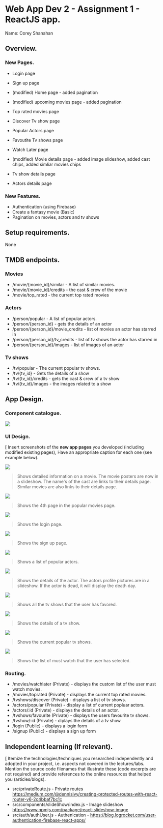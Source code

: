 # Web App Dev 2 - Assignment 1 - ReactJS app.

Name: Corey Shanahan

## Overview.

### New Pages.

- Login page
- Sign up page
- (modified) Home page - added pagination
- (modified) upcoming movies page - added pagination
- Top rated movies page
- Discover Tv show page
- Popular Actors page
- Favoutite Tv shows page
- Watch Later page

- (modified) Movie details page - added image slideshow, added cast chips, added simliar movies chips
- Tv show details page
- Actors details page

### New Features.

- Authentication (using Firebase)
- Create a fantasy movie (Basic)
- Pagination on movies, actors and tv shows

## Setup requirements.

None

## TMDB endpoints.

### Movies

- /movie/{movie_id}/similar - A list of similar movies.
- /movie/{movie_id}/credits - the cast & crew of the movie
- /movie/top_rated - the current top rated movies

### Actors

- /person/popular - A list of popular actors.
- /person/{person_id} - gets the details of an actor
- /person/{person_id}/movie_credits - list of movies an actor has starred in
- /person/{person_id}/tv_credits - list of tv shows the actor has starred in
- /person/{person_id}/images - list of images of an actor

### Tv shows

- /tv/popular - The current popular tv shows.
- /tv/{tv_id} - Gets the details of a show
- /tv/{tv_id}/credits - gets the cast & crew of a tv show
- /tv/{tv_id}/images - the images related to a show

## App Design.

### Component catalogue.

![](./images/story_book.png)

### UI Design.

[ Insert screenshots of the **new app pages** you developed (including modified existing pages), Have an appropriate caption for each one (see example below).

![ ](./images/movie_details_page.png)

> Shows detailed information on a movie. The movie posters are now in a slideshow. The name's of the cast are links to their details page. Similar movies are also links to their details page.

![ ](./images/movies_pagination.png)

> Shows the 4th page in the popular movies page.

![](./images/login_page.png)

> Shows the login page.

![](./images/sign_up_page.png)

> Shows the sign up page.

![](./images/actors_page.png)

> Shows a list of popular actors.

![](./images/actors_details_page.png)

> Shows the details of the actor. The actors profile pictures are in a slideshow. If the actor is dead, it will display the death day.

![](./images/favourite_tv_show.png)

> Shows all the tv shows that the user has favored.

![](./images/tv_show_detail_page.png)

> Shows the details of a tv show.

![](./images/tv_show_page.png)

> Shows the current popular tv shows.

![](./images/watch_later_movies_page.png)

> Shows the list of must watch that the user has selected.

### Routing.

- /movies/watchlater (Private) - displays the custom list of the user must watch movies.
- /movies/toprated (Private) - displays the current top rated movies.
- /tvshows/discover (Private) - displays a list of tv shows.
- /actors/popular (Private) - display a list of current popluar actors.
- /actors/:id (Private) - displays the details of an actor.
- /tvshows/favourite (Private) - displays the users favourite tv shows.
- /tvshow/:id (Private) - diplays the details of a tv show
- /login (Public) - displays a login form
- /signup (Public) - displays a sign up form

## Independent learning (If relevant).

[ Itemize the technologies/techniques you researched independently and adopted in your project, i.e. aspects not covered in the lectures/labs. Mention the source code filenames that illustrate these (code excerpts are not required) and provide references to the online resources that helped you (articles/blogs).

- src/privateRoute.js - Private routes https://medium.com/@dennisivy/creating-protected-routes-with-react-router-v6-2c4bbaf7bc1c
- src/components/slideShow/index.js - Image slideshow https://www.npmjs.com/package/react-slideshow-image
- src/auth/authUser.js - Authenication - https://blog.logrocket.com/user-authentication-firebase-react-apps/
